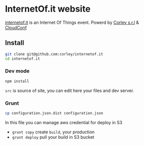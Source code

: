 # InternetOf.it website
[internetof.it](http://internetof.it) is an Internet Of Things event.
Powerd by [Corley s.r.l](http://corley.it) & [CloudConf](http://cloudconf.it)

## Install
```bash
git clone git@github.com:corley/internetof.it
cd internetof.it
```
### Dev mode
```bash
npm install
```
```src``` is source of site, you can edit here your files and dev server.

### Grunt
```bash
cp configuration.json.dist configuration.json
```
In this file you can manage aws credential for deploy in S3

* ``` grunt copy ``` create ```build```, your production
* ``` grunt deploy ``` pull your build in S3 bucket
